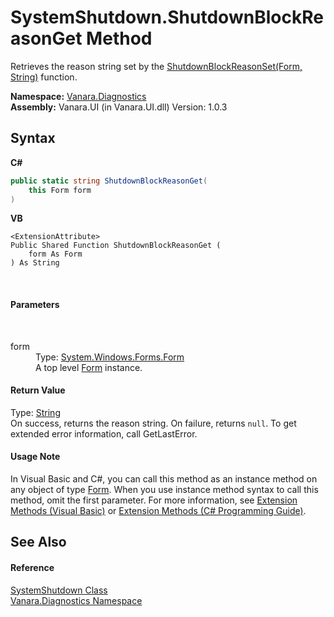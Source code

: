 # SystemShutdown.ShutdownBlockReasonGet Method 
 

Retrieves the reason string set by the <a href="4ddad513-7a50-c43b-faa7-7a2b4f45fece">ShutdownBlockReasonSet(Form, String)</a> function.

**Namespace:**&nbsp;<a href="ae9a7c38-6642-96aa-d3f5-fcde8a4bd54e">Vanara.Diagnostics</a><br />**Assembly:**&nbsp;Vanara.UI (in Vanara.UI.dll) Version: 1.0.3

## Syntax

**C#**<br />
``` C#
public static string ShutdownBlockReasonGet(
	this Form form
)
```

**VB**<br />
``` VB
<ExtensionAttribute>
Public Shared Function ShutdownBlockReasonGet ( 
	form As Form
) As String
```

<br />

#### Parameters
&nbsp;<dl><dt>form</dt><dd>Type: <a href="http://msdn2.microsoft.com/en-us/library/w4bcxb43" target="_blank">System.Windows.Forms.Form</a><br />A top level <a href="http://msdn2.microsoft.com/en-us/library/w4bcxb43" target="_blank">Form</a> instance.</dd></dl>

#### Return Value
Type: <a href="http://msdn2.microsoft.com/en-us/library/s1wwdcbf" target="_blank">String</a><br />On success, returns the reason string. On failure, returns `null`. To get extended error information, call GetLastError.

#### Usage Note
In Visual Basic and C#, you can call this method as an instance method on any object of type <a href="http://msdn2.microsoft.com/en-us/library/w4bcxb43" target="_blank">Form</a>. When you use instance method syntax to call this method, omit the first parameter. For more information, see <a href="http://msdn.microsoft.com/en-us/library/bb384936.aspx">Extension Methods (Visual Basic)</a> or <a href="http://msdn.microsoft.com/en-us/library/bb383977.aspx">Extension Methods (C# Programming Guide)</a>.

## See Also


#### Reference
<a href="ad6f6ae9-fa9f-8e45-4be0-0a56f367e403">SystemShutdown Class</a><br /><a href="ae9a7c38-6642-96aa-d3f5-fcde8a4bd54e">Vanara.Diagnostics Namespace</a><br />